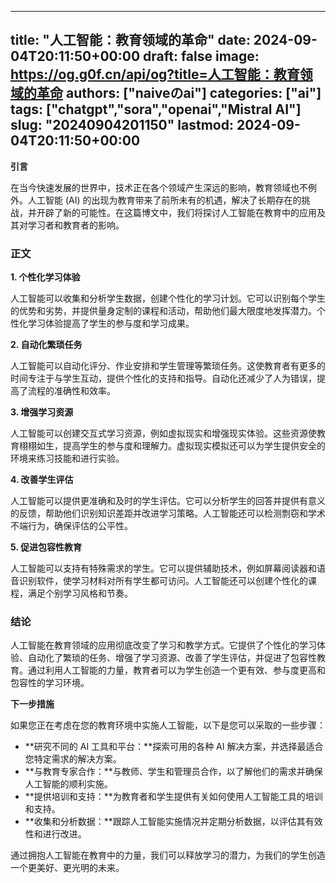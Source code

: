 
---
title: "人工智能：教育领域的革命"
date: 2024-09-04T20:11:50+00:00
draft: false
image: https://og.g0f.cn/api/og?title=人工智能：教育领域的革命
authors: ["naiveのai"]
categories: ["ai"]
tags: ["chatgpt","sora","openai","Mistral AI"]
slug: "20240904201150"
lastmod: 2024-09-04T20:11:50+00:00
---
**引言**

在当今快速发展的世界中，技术正在各个领域产生深远的影响，教育领域也不例外。人工智能 (AI) 的出现为教育带来了前所未有的机遇，解决了长期存在的挑战，并开辟了新的可能性。在这篇博文中，我们将探讨人工智能在教育中的应用及其对学习者和教育者的影响。

### 正文

**1. 个性化学习体验**

人工智能可以收集和分析学生数据，创建个性化的学习计划。它可以识别每个学生的优势和劣势，并提供量身定制的课程和活动，帮助他们最大限度地发挥潜力。个性化学习体验提高了学生的参与度和学习成果。

**2. 自动化繁琐任务**

人工智能可以自动化评分、作业安排和学生管理等繁琐任务。这使教育者有更多的时间专注于与学生互动，提供个性化的支持和指导。自动化还减少了人为错误，提高了流程的准确性和效率。

**3. 增强学习资源**

人工智能可以创建交互式学习资源，例如虚拟现实和增强现实体验。这些资源使教育栩栩如生，提高学生的参与度和理解力。虚拟现实模拟还可以为学生提供安全的环境来练习技能和进行实验。

**4. 改善学生评估**

人工智能可以提供更准确和及时的学生评估。它可以分析学生的回答并提供有意义的反馈，帮助他们识别知识差距并改进学习策略。人工智能还可以检测剽窃和学术不端行为，确保评估的公平性。

**5. 促进包容性教育**

人工智能可以支持有特殊需求的学生。它可以提供辅助技术，例如屏幕阅读器和语音识别软件，使学习材料对所有学生都可访问。人工智能还可以创建个性化的课程，满足个别学习风格和节奏。

### 结论

人工智能在教育领域的应用彻底改变了学习和教学方式。它提供了个性化的学习体验、自动化了繁琐的任务、增强了学习资源、改善了学生评估，并促进了包容性教育。通过利用人工智能的力量，教育者可以为学生创造一个更有效、参与度更高和包容性的学习环境。

**下一步措施**

如果您正在考虑在您的教育环境中实施人工智能，以下是您可以采取的一些步骤：

* **研究不同的 AI 工具和平台：**探索可用的各种 AI 解决方案，并选择最适合您特定需求的解决方案。
* **与教育专家合作：**与教师、学生和管理员合作，以了解他们的需求并确保人工智能的顺利实施。
* **提供培训和支持：**为教育者和学生提供有关如何使用人工智能工具的培训和支持。
* **收集和分析数据：**跟踪人工智能实施情况并定期分析数据，以评估其有效性和进行改进。

通过拥抱人工智能在教育中的力量，我们可以释放学习的潜力，为我们的学生创造一个更美好、更光明的未来。